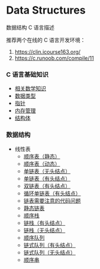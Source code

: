 # Data Structures
数据结构 C 语言描述

推荐两个在线的 C 语言开发环境：

1. https://clin.icourse163.org/
2. https://c.runoob.com/compile/11

### C 语言基础知识

- [相关数学知识](/src/01.base/math.md)
- [数据类型](/src/01.base/type.md)
- [指针](/src/01.base/pointer.md)
- [内存管理](/src/01.base/memory.md)
- [结构体](/src/01.base/struct.md)

### 数据结构

- 线性表
    - [顺序表（静态）](/src/02.linearlist/sq_list_static.c)
    - [顺序表（动态）](/src/02.linearlist/sq_list_dynamic.c)
    - [单链表（无头结点）](/src/02.linearlist/sl_list_nohead.c)
    - [单链表（有头结点）](/src/02.linearlist/sl_list_head.c)
    - [双链表（有头结点）](/src/02.linearlist/dl_list_head.c)
    - [循环单链表（有头结点）](/src/02.linearlist/cl_list_head.c)
    - [链表需要注意的代码问题](/src/02.linearlist/linklist_note.md)
    - [静态链表](/src/02.linearlist/static_linklist.c)
    - [顺序栈](/src/03.stack/sq_stack.c)
    - [链栈（有头结点）](/src/03.stack/list_stack_head.c)
    - [链栈（无头结点）](/src/03.stack/list_stack_nohead.c)
    - [顺序队列](/src/04.queue/sq_queue.c)
    - [链式队列（有头结点）](/src/04.queue/link_queue_head.c)
    - [链式队列（无头结点）](/src/04.queue/link_queue_nohead.c)
    - [顺序串](/src/05.string/s_string.c)
